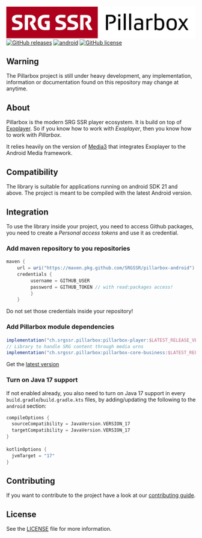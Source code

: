 [![Pillarbox logo](https://github.com/SRGSSR/pillarbox-apple/blob/main/docs/README-images/logo.jpg)](https://github.com/SRGSSR/pillarbox-android)
[![GitHub releases](https://img.shields.io/github/v/release/SRGSSR/pillarbox-android)](https://github.com/SRGSSR/pillarbox-android/releases)
[![android](https://img.shields.io/badge/android-21+-green)](https://github.com/SRGSSR/pillarbox-android)
[![GitHub license](https://img.shields.io/github/license/SRGSSR/pillarbox-android)](https://github.com/SRGSSR/pillarbox-android/blob/main/LICENSE)

## Warning

The Pillarbox project is still under heavy development, any implementation, information or documentation found on this repository may change at 
anytime.

## About

Pillarbox is the modern SRG SSR player ecosystem. It is build on top of [Exoplayer](https://exoplayer.dev/). So if you know how to work with
_Exoplayer_, then you know how to work with _Pillarbox_.

It relies heavily on the version of [Media3](https://developer.android.com/jetpack/androidx/releases/media3) that integrates Exoplayer to the Android
Media framework.

## Compatibility

The library is suitable for applications running on android SDK 21 and above. The project is meant to be compiled with the latest Android version.

## Integration

To use the library inside your project, you need to access Github packages, you need to create a _Personal access tokens_ and use it as credential.

### Add maven repository to you repositories

```gradle
maven {
    url = uri("https://maven.pkg.github.com/SRGSSR/pillarbox-android")
    credentials {
         username = GITHUB_USER
         password = GITHUB_TOKEN // with read:packages access!
         }
    }
```

Do not set those credentials inside your repository!

### Add Pillarbox module dependencies

```gradle
implementation("ch.srgssr.pillarbox:pillarbox-player:$LATEST_RELEASE_VERSION")
// Library to handle SRG content through media urns
implementation("ch.srgssr.pillarbox:pillarbox-core-business:$LATEST_RELEASE_VERSION")
```

Get the [latest version](https://github.com/SRGSSR/pillarbox-android/releases/latest)

### Turn on Java 17 support

If not enabled already, you also need to turn on Java 17 support in every
`build.gradle`/`build.gradle.kts` files, by adding/updating the following to the
`android` section:

```gradle
compileOptions {
  sourceCompatibility = JavaVersion.VERSION_17
  targetCompatibility = JavaVersion.VERSION_17
}

kotlinOptions {
  jvmTarget = "17"
}
```

## Contributing

If you want to contribute to the project have a look at our [contributing guide](CONTRIBUTING.md).

## License

See the [LICENSE](../LICENSE) file for more information.
